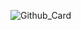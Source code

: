 ![Github_Card](https://github.com/nexpictora-pvt-ltd/.github/assets/135619321/a13a1c75-ddfb-4712-bb67-9fda9c4e9bef)

